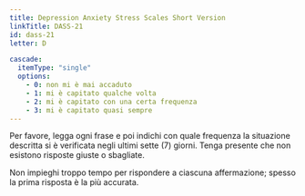 ```yaml
---
title: Depression Anxiety Stress Scales Short Version
linkTitle: DASS-21
id: dass-21
letter: D

cascade:
  itemType: "single"
  options:
    - 0: non mi è mai accaduto
    - 1: mi è capitato qualche volta
    - 2: mi è capitato con una certa frequenza
    - 3: mi è capitato quasi sempre
---
```

<p class="mb-3">Per favore, legga ogni frase e poi indichi con quale frequenza la situazione descritta si è verificata negli ultimi sette (7) giorni. Tenga presente che non esistono risposte giuste o sbagliate.</p>
<p>Non impieghi troppo tempo per rispondere a ciascuna affermazione; spesso la prima
risposta è la più accurata.</p>